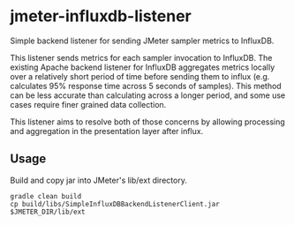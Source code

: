 # jmeter-influxdb-listener
Simple backend listener for sending JMeter sampler metrics to InfluxDB.

This listener sends metrics for each sampler invocation to InfluxDB. The existing Apache backend listener for InfluxDB aggregates metrics locally over a relatively short period of time before sending them to influx (e.g. calculates 95% response time across 5 seconds of samples). This method can be less accurate than calculating across a longer period, and some use cases require finer grained data collection.

This listener aims to resolve both of those concerns by allowing processing and aggregation in the presentation layer after influx.

## Usage
Build and copy jar into JMeter's lib/ext directory.
```
gradle clean build
cp build/libs/SimpleInfluxDBBackendListenerClient.jar $JMETER_DIR/lib/ext
```